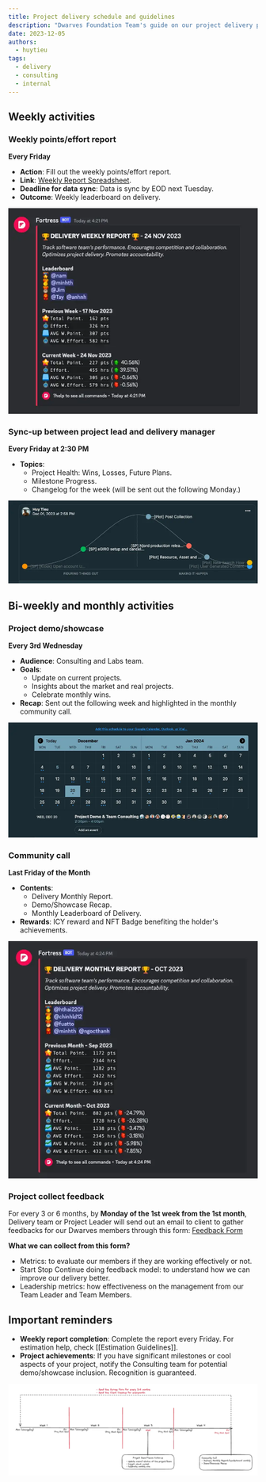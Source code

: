 ```yaml
---
title: Project delivery schedule and guidelines
description: "Dwarves Foundation Team's guide on our project delivery process. This post will serve as your go-to resource for understanding our weekly, bi-weekly, and monthly activities, ensuring that we stay on track and excel in our deliveries as well as handle feedback."
date: 2023-12-05
authors:
  - huytieu
tags:
  - delivery
  - consulting
  - internal
---
```


## Weekly activities

### Weekly points/effort report

**Every Friday**

- **Action**: Fill out the weekly points/effort report.
- **Link**: [Weekly Report Spreadsheet](https://docs.google.com/spreadsheets/d/1KXUVyDrC9199Dp6wpT6ovIkIvZRtf455eaqwZmvTAFU/edit#gid=0).
- **Deadline for data sync**: Data is sync by EOD next Tuesday.
- **Outcome**: Weekly leaderboard on delivery.

![](assets/project-schedule-delivery-guidelines_project-delivery-schedule-and-guidelines-20231205231343953.webp)

### Sync-up between project lead and delivery manager

**Every Friday at 2:30 PM**

- **Topics**:
  - Project Health: Wins, Losses, Future Plans.
  - Milestone Progress.
  - Changelog for the week (will be sent out the following Monday.)

![](assets/project-schedule-delivery-guidelines_project-delivery-schedule-and-guidelines-20231205231409927.webp)

## Bi-weekly and monthly activities

### Project demo/showcase

**Every 3rd Wednesday**

- **Audience**: Consulting and Labs team.
- **Goals**:
  - Update on current projects.
  - Insights about the market and real projects.
  - Celebrate monthly wins.
- **Recap**: Sent out the following week and highlighted in the monthly community call.

![](assets/project-schedule-delivery-guidelines_project-delivery-schedule-and-guidelines-20231205231433316.webp)

### Community call

**Last Friday of the Month**

- **Contents**:
  - Delivery Monthly Report.
  - Demo/Showcase Recap.
  - Monthly Leaderboard of Delivery.
- **Rewards**: ICY reward and NFT Badge benefiting the holder's achievements.

![](assets/project-schedule-delivery-guidelines_project-delivery-schedule-and-guidelines-20231205231500387.webp)

### Project collect feedback

For every 3 or 6 months, by **Monday of the 1st week from the 1st month**, Delivery team or Project Leader will send out an email to client to gather feedbacks for our Dwarves members through this form: [Feedback Form](https://docs.google.com/forms/d/e/1FAIpQLScVkRDy9w5_j_Tkj2MXs2Yi_n8yTUqNNBqy8w1-E3Beauodsw/viewform)

**What we can collect from this form?**

- Metrics: to evaluate our members if they are working effectively or not.
- Start Stop Continue doing feedback model: to understand how we can improve our delivery better.
- Leadership metrics: how effectiveness on the management from our Team Leader and Team Members.

## Important reminders

- **Weekly report completion**: Complete the report every Friday. For estimation help, check [[Estimation Guidelines]].
- **Project achievements**: If you have significant milestones or cool aspects of your project, notify the Consulting team for potential demo/showcase inclusion. Recognition is guaranteed.

![](assets/project-schedule-delivery-guidelines_project-delivery-schedule-and-guidelines-20240122161522695.webp)

